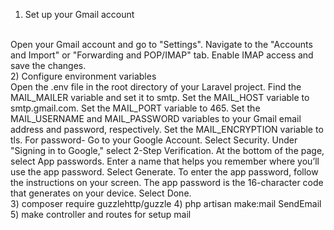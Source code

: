 1) Set up your Gmail account
<br>
Open your Gmail account and go to "Settings".
Navigate to the "Accounts and Import" or "Forwarding and POP/IMAP" tab.
Enable IMAP access and save the changes.
<br>
2) Configure environment variables
<br>
Open the .env file in the root directory of your Laravel project.
Find the MAIL_MAILER variable and set it to smtp.
Set the MAIL_HOST variable to smtp.gmail.com.
Set the MAIL_PORT variable to 465.
Set the MAIL_USERNAME and MAIL_PASSWORD variables to your Gmail email address and password, respectively.
Set the MAIL_ENCRYPTION variable to tls.
For password-   Go to your Google Account.
                Select Security.
                Under "Signing in to Google," select 2-Step Verification.
                At the bottom of the page, select App passwords.
                Enter a name that helps you remember where you’ll use the app password.
                Select Generate.
                To enter the app password, follow the instructions on your screen. The app password is the 16-character code that generates on your device.
                Select Done.<br>
3) composer require guzzlehttp/guzzle
4) php artisan make:mail SendEmail
5) make controller and routes for setup mail
